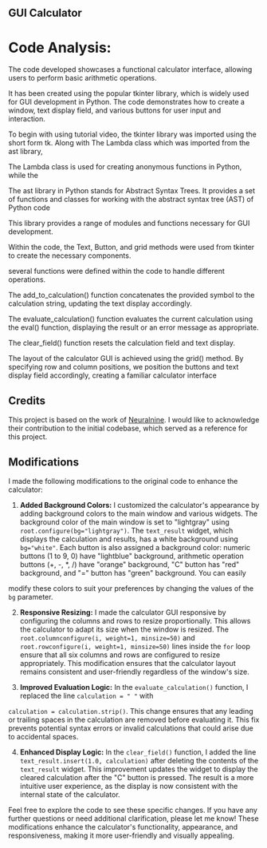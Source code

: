 ## GUI Calculator

# Code Analysis:

The code developed showcases a functional calculator interface, allowing users to perform basic arithmetic operations. 

It has been created using the popular tkinter library, which is widely used for GUI development in Python. The code demonstrates how to create a window, text display field, and various buttons for user input and interaction.

To begin with using tutorial video, the tkinter library was imported using the short form tk. Along with The Lambda class which was imported from the ast library, 

The Lambda class is used for creating anonymous functions in Python, while the 

The ast library in Python stands for Abstract Syntax Trees. It provides a set of functions and classes for working with the abstract syntax tree (AST) of Python code

This library provides a range of modules and functions necessary for GUI development.
 
Within the code,  the Text, Button, and grid methods were used from tkinter to create the necessary components.

several functions were defined within the code to handle different operations. 


The add_to_calculation() function concatenates the provided symbol to the calculation string, updating the text display accordingly. 


The evaluate_calculation() function evaluates the current calculation using the eval() function, displaying the result or an error message as appropriate. 

The clear_field() function resets the calculation field and text display.

The layout of the calculator GUI is achieved using the grid() method. By specifying row and column positions, we position the buttons and text display field accordingly, creating a familiar calculator interface

## Credits

This project is based on the work of [Neuralnine](https://youtu.be/NzSCNjn4_RI). I would like to acknowledge their contribution to the initial codebase, which served as a reference for this project.


## Modifications

I made the following modifications to the original code to enhance the calculator:

1. **Added Background Colors:** I customized the calculator's appearance by adding background colors to the main window and various widgets. The background color of the main window is set to "lightgray" using `root.configure(bg="lightgray")`. The `text_result` widget, which displays the calculation and results, has a white background using `bg="white"`. Each button is also assigned a background color: numeric buttons (1 to 9, 0) have "lightblue" background, arithmetic operation buttons (+, -, *, /) have "orange" background, "C" button has "red" background, and "=" button has "green" background. You can easily 

modify these colors to suit your preferences by changing the values of the `bg` parameter.

2. **Responsive Resizing:** I made the calculator GUI responsive by configuring the columns and rows to resize proportionally. This allows the calculator to adapt its size when the window is resized. The `root.columnconfigure(i, weight=1, minsize=50)` and `root.rowconfigure(i, weight=1, minsize=50)` lines inside the `for` loop ensure that all six columns and rows are configured to resize appropriately. This modification ensures that the calculator layout remains consistent and user-friendly regardless of the window's size.

3. **Improved Evaluation Logic:** In the `evaluate_calculation()` function, I replaced the line `calculation = " "` with 

`calculation = calculation.strip()`. This change ensures that any leading or trailing spaces in the calculation are removed before evaluating it. This fix prevents potential syntax errors or invalid calculations that could arise due to accidental spaces.

4. **Enhanced Display Logic:** In the `clear_field()` function, I added the line `text_result.insert(1.0, calculation)` after deleting the contents of the `text_result` widget. This improvement updates the widget to display the cleared calculation after the "C" button is pressed. The result is a more intuitive user experience, as the display is now consistent with the internal state of the calculator.

Feel free to explore the code to see these specific changes. If you have any further questions or need additional clarification, please let me know! These modifications enhance the calculator's functionality, appearance, and responsiveness, making it more user-friendly and visually appealing.
